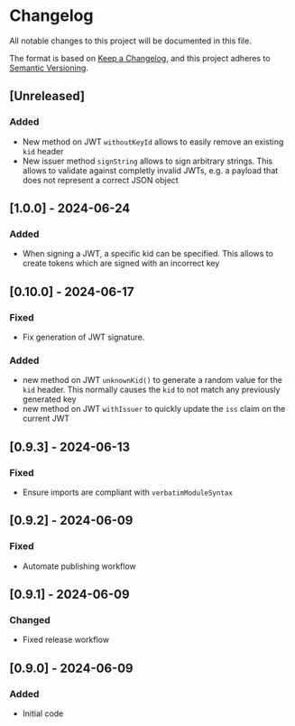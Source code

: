 # Changelog

All notable changes to this project will be documented in this file.

The format is based on [Keep a Changelog](https://keepachangelog.com/en/1.0.0/),
and this project adheres to [Semantic Versioning](https://semver.org/spec/v2.0.0.html).

## [Unreleased]

### Added

- New method on JWT `withoutKeyId` allows to easily remove an existing `kid` header
- New issuer method `signString` allows to sign arbitrary strings. This allows
  to validate against completly invalid JWTs, e.g. a payload that does not
  represent a correct JSON object

## [1.0.0] - 2024-06-24

### Added

- When signing a JWT, a specific kid can be specified. This allows to create
  tokens which are signed with an incorrect key

## [0.10.0] - 2024-06-17

### Fixed

- Fix generation of JWT signature.

### Added

- new method on JWT `unknownKid()` to generate a random value for the `kid`
  header. This normally causes the `kid` to not match any previously generated
  key
- new method on JWT `withIssuer` to quickly update the `iss` claim on the current
  JWT

## [0.9.3] - 2024-06-13

### Fixed

- Ensure imports are compliant with `verbatimModuleSyntax`

## [0.9.2] - 2024-06-09

### Fixed

- Automate publishing workflow

## [0.9.1] - 2024-06-09

### Changed

- Fixed release workflow

## [0.9.0] - 2024-06-09

### Added

- Initial code
